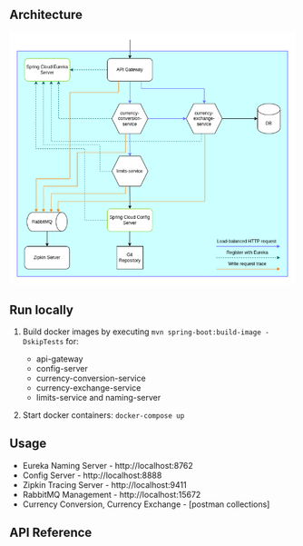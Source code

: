 ## Architecture
![Currency Operations Microservices architecture](docs/images/architecture-diagram.png)

## Run locally
1) Build docker images by executing `mvn spring-boot:build-image -DskipTests` for:
   - api-gateway
   - config-server
   - currency-conversion-service
   - currency-exchange-service
   - limits-service and naming-server

2) Start docker containers: `docker-compose up`

## Usage
- Eureka Naming Server - http://localhost:8762
- Config Server - http://localhost:8888
- Zipkin Tracing Server - http://localhost:9411
- RabbitMQ Management - http://localhost:15672
- Currency Conversion, Currency Exchange - [postman collections]

## API Reference